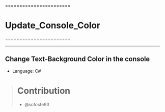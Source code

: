=======================
# Update_Console_Color
=======================

-------------------------------------------
Change Text-Background Color in the console
-------------------------------------------

- Language: C#

>
> # Contribution
>
> - @sofoste93
>
